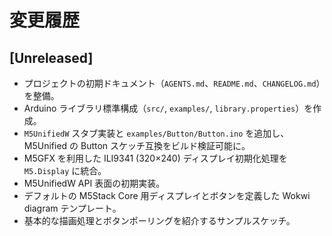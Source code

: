 # 変更履歴

## [Unreleased]
- プロジェクトの初期ドキュメント（`AGENTS.md`、`README.md`、`CHANGELOG.md`）を整備。
- Arduino ライブラリ標準構成（`src/`, `examples/`, `library.properties`）を作成。
- `M5UnifiedW` スタブ実装と `examples/Button/Button.ino` を追加し、M5Unified の Button スケッチ互換をビルド検証可能に。
- M5GFX を利用した ILI9341 (320×240) ディスプレイ初期化処理を `M5.Display` に統合。
- M5UnifiedW API 表面の初期実装。
- デフォルトの M5Stack Core 用ディスプレイとボタンを定義した Wokwi diagram テンプレート。
- 基本的な描画処理とボタンポーリングを紹介するサンプルスケッチ。
